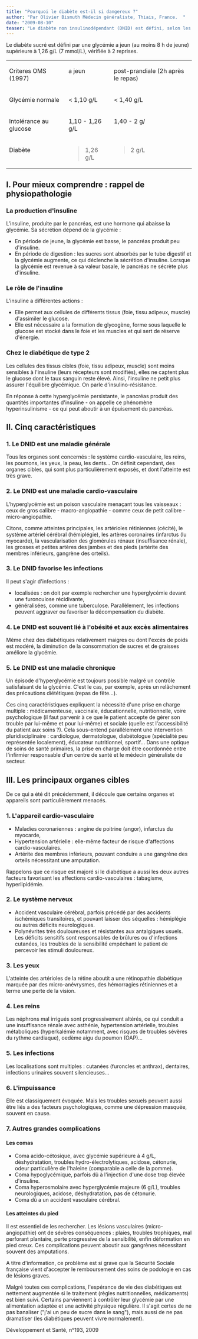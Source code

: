 ```yaml
---
title: "Pourquoi le diabète est-il si dangereux ?"
author: "Par Olivier Bismuth Médecin généraliste, Thiais, France.  "
date: "2009-08-10"
teaser: "Le diabète non insulinodépendant (DNID) est défini, selon les normes OMS, par une glycémie supérieure ou égale à 1,26 g/L. Cette définition biologique sous-entend que cette affection est longtemps silencieuse, alors que les risques de complications sont présents. La difficulté est de faire admettre au patient qu'un traitement est indispensable pour éviter, ou au moins limiter, les multiples conséquences qui menacent la qualité comme la durée de vie. Le diabétique doit comprendre les risques de cette affection."
---
```


Le diabète sucré est défini par une glycémie a jeun (au moins 8 h de jeune) supérieure à 1,26 g/L (7 mmol/L), vérifiée à 2 reprises.  

<table>

<tbody>

<tr>

<td valign="top">

Criteres OMS (1997)

</td>

<td valign="top">

a jeun

</td>

<td valign="top">

post-prandiale (2h après le repas)

</td>

</tr>

<tr>

<td valign="top">

Glycémie normale

</td>

<td valign="top">

< 1,10 g/L

</td>

<td valign="top">

< 1,40 g/L

</td>

</tr>

<tr>

<td valign="top">

Intolérance au glucose

</td>

<td valign="top">

1,10 - 1,26 g/L

</td>

<td valign="top">

1,40 - 2 g/

</td>

</tr>

<tr>

<td valign="top">

Diabète

</td>

<td valign="top">

> 1,26 g/L

</td>

<td valign="top">

> 2 g/L

</td>

</tr>

</tbody>

</table>

## I. Pour mieux comprendre : rappel de physiopathologie

### La production d'insuline

L'insuline, produite par le pancréas, est une hormone qui abaisse la glycémie. Sa sécrétion dépend de la glycémie :

*   En période de jeune, la glycémie est basse, le pancréas produit peu d'insuline.  
*   En période de digestion : les sucres sont absorbés par le tube digestif et la glycémie augmente, ce qui déclenche la sécrétion d'insuline. Lorsque la glycémie est revenue à sa valeur basale, le pancréas ne sécrète plus d'insuline.

### Le rôle de l'insuline

L'insuline a différentes actions :

*   Elle permet aux cellules de différents tissus (foie, tissu adipeux, muscle) d'assimiler le glucose.  
*   Elle est nécessaire a la formation de glycogène, forme sous laquelle le glucose est stocké dans le foie et les muscles et qui sert de réserve d'énergie.

### Chez le diabétique de type 2

Les cellules des tissus cibles (foie, tissu adipeux, muscle) sont moins sensibles à l'insuline (leurs récepteurs sont modifiés), elles ne captent plus le glucose dont le taux sanguin reste élevé. Ainsi, l'insuline ne petit plus assurer l'équilibre glycémique. On parle d'insulino-résistance.

En réponse à cette hyperglycémie persistante, le pancréas produit des quantités importantes d'insuline - on appelle ce phénomène hyperinsulinisme - ce qui peut aboutir à un épuisement du pancréas.

## II. Cinq caractéristiques

### 1. Le DNID est une maladie générale

Tous les organes sont concernés : le système cardio-vasculaire, les reins, les poumons, les yeux, la peau, les dents... On définit cependant, des organes cibles, qui sont plus particulièrement exposés, et dont l'atteinte est très grave.

### 2. Le DNID est une maladie cardio-vasculaire

L'hyperglycémie est un poison vasculaire menaçant tous les vaisseaux : ceux de gros calibre - macro-angiopathie - comme ceux de petit calibre - micro-angiopathie.

Citons, comme atteintes principales, les artérioles rétiniennes (cécité), le système artériel cérébral (hémiplégie), les artères coronaires (infarctus (lu myocarde), la vascularisation des glomérules rénaux (insuffisance rénale), les grosses et petites artères des jambes et des pieds (artérite des membres inférieurs, gangrène des orteils).

### 3. Le DNID favorise les infections

Il peut s'agir d'infections :

*   localisées : on doit par exemple rechercher une hyperglycémie devant une furonculose récidivante,
*   généralisées, comme une tuberculose. Parallèlement, les infections peuvent aggraver ou favoriser la décompensation du diabète.

### 4. Le DNID est souvent lié à l'obésité et aux excès alimentaires

Même chez des diabétiques relativement maigres ou dont l'excès de poids est modéré, la diminution de la consommation de sucres et de graisses améliore la glycémie.

### 5. Le DNID est une maladie chronique

Un épisode d'hyperglycémie est toujours possible malgré un contrôle satisfaisant de la glycémie. C'est le cas, par exemple, après un relâchement des précautions diététiques (repas de fête...).

Ces cinq caractéristiques expliquent la nécessité d'une prise en charge multiple : médicamenteuse, vaccinale, éducationnelle, nutritionnelle, voire psychologique (il faut parvenir à ce que le patient accepte de gérer son trouble par lui-même et pour lui-même) et sociale (quelle est l'accessibilité du patient aux soins ?). Cela sous-entend parallèlement une intervention pluridisciplinaire : cardiologue, dermatologue, diabétologue (spécialité peu représentée localement), éducateur nutritionnel, sportif... Dans une optique de soins de santé primaires, la prise en charge doit être coordonnée entre l'infirmier responsable d'un centre de santé et le médecin généraliste de secteur.

## III. Les principaux organes cibles

De ce qui a été dit précédemment, il découle que certains organes et appareils sont particulièrement menacés.

### 1. L'appareil cardio-vasculaire

*   Maladies coronariennes : angine de poitrine (angor), infarctus du myocarde,
*   Hypertension artérielle : elle-même facteur de risque d'affections cardio-vasculaires.  
*   Artérite des membres inférieurs, pouvant conduire a une gangrène des orteils nécessitant une amputation.

Rappelons que ce risque est majoré si le diabétique a aussi les deux autres facteurs favorisant les affections cardio-vasculaires : tabagisme, hyperlipidémie.

### 2. Le système nerveux

*   Accident vasculaire cérébral, parfois précédé par des accidents ischémiques transitoires, et pouvant laisser des séquelles : hémiplégie ou autres déficits neurologiques.  
*   Polynévrites très douloureuses et résistantes aux antalgiques usuels. Les déficits sensitifs sont responsables de brûlures ou d'infections cutanées, les troubles de la sensibilité empêchant le patient de percevoir les stimuli douloureux.

### 3. Les yeux

L'atteinte des artérioles de la rétine aboutit a une rétinopathie diabétique marquée par des micro-anévrysmes, des hémorragies rétiniennes et a terme une perte de la vision.

### 4. Les reins

Les néphrons mal irrigués sont progressivement altérés, ce qui conduit a une insuffisance rénale avec asthénie, hypertension artérielle, troubles métaboliques (hyperkalémie notamment, avec risques de troubles sévères du rythme cardiaque), oedème aigu du poumon (OAP)...

### 5. Les infections

Les localisations sont multiples : cutanées (furoncles et anthrax), dentaires, infections urinaires souvent silencieuses...

### 6. L'impuissance

Elle est classiquement évoquée. Mais les troubles sexuels peuvent aussi être liés a des facteurs psychologiques, comme une dépression masquée, souvent en cause.

### 7. Autres grandes complications

#### **L**es comas

*   Coma acido-cétosique, avec glycémie supérieure à 4 g/L, déshydratation, troubles hydro-électrolytiques, acidose, cétonurie, odeur particulière de l'haleine (comparable a celle de la pomme).  
*   Coma hypoglycémique, parfois dû à l'injection d'une dose trop élevée d'insuline.  
*   Coma hyperosmolaire avec hyperglycémie majeure (6 g/L), troubles neurologiques, acidose, déshydratation, pas de cétonurie.  
*   Coma dû a un accident vasculaire cérébral.

#### Les atteintes du pied

Il est essentiel de les rechercher. Les lésions vasculaires (micro-angiopathie) ont de sévères conséquences : plaies, troubles trophiques, mal perforant plantaire, perte progressive de la sensibilité, enfin déformation en pied creux. Ces complications peuvent aboutir aux gangrènes nécessitant souvent des amputations.

A titre d'information, ce problème est si grave que la Sécurité Sociale française vient d'accepter le remboursement des soins de podologie en cas de lésions graves.

Malgré toutes ces complications, l'espérance de vie des diabétiques est nettement augmentée si le traitement (règles nutritionnelles, médicaments) est bien suivi. Certains parviennent à contrôler leur glycémie par une alimentation adaptée et une activité physique régulière. Il s'agit certes de ne pas banaliser ("j'ai un peu de sucre dans le sang"), mais aussi de ne pas dramatiser (les diabétiques peuvent vivre normalement).

Développement et Santé, n°193, 2009